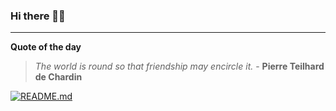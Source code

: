 ### Hi there 👋🏻


---

**Quote of the day**

> *The world is round so that friendship may encircle it.* - **Pierre Teilhard de Chardin** 

[![README.md](https://github.com/marcolovazzano/marcolovazzano/actions/workflows/readme.yml/badge.svg?branch=main)](https://github.com/marcolovazzano/marcolovazzano/actions/workflows/readme.yml)
